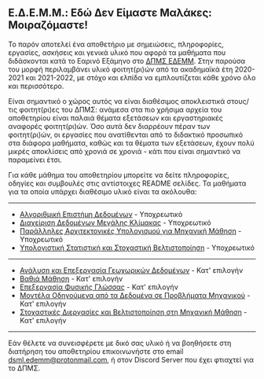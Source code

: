 ## Ε.Δ.Ε.Μ.Μ.: Εδώ Δεν Είμαστε Μαλάκες: Μοιραζόμαστε!

Το παρόν αποτελεί ένα αποθετήριο με σημειώσεις, πληροφορίες, εργασίες, ασκήσεις και γενικά υλικό που αφορά τα μαθήματα που διδάσκονται κατά το Εαρινό Εξάμηνο στο [ΔΠΜΣ ΕΔΕΜΜ](https://dsml.ece.ntua.gr/studies/courses). Στην παρούσα του μορφή περιλαμβάνει υλικό φοιτητ(ρι)ών από τα ακαδημαϊκά έτη 2020-2021 και 2021-2022, με στόχο και ελπίδα να εμπλουτίζεται κάθε χρόνο όλο και περισσότερο.

Είναι σημαντικό ο χώρος αυτός να είναι διαθέσιμος αποκλειστικά στους/τις φοιτητ(ρι)ες του ΔΠΜΣ: ανάμεσα στα πιο χρήσιμα αρχεία του αποθετηρίου είναι παλαιά θέματα εξετάσεων και εργαστηριακές αναφορές φοιτητ(ρι)ών. Όσο αυτά δεν διαρρέουν πέραν των φοιτητ(ρι)ών, οι εργασίες που ανατίθενται από το διδακτικό προσωπικό στα διάφορα μαθήματα, καθώς και τα θέματα των εξετάσεων, έχουν πολύ μικρές αποκλίσεις από χρονιά σε χρονιά - κάτι που είναι σημαντικό να παραμείνει έτσι.

Για κάθε μάθημα του αποθετηρίου μπορείτε να δείτε πληροφορίες, οδηγίες και συμβουλές στις αντίστοιχες README σελίδες. Τα μαθήματα για τα οποία υπάρχει διαθέσιμο υλικό είναι τα ακόλουθα:

---

- [Αλγοριθμική Επιστήμη Δεδομένων](Algorithmic%20Data%20Science) - Υποχρεωτικό
- [Διαχείριση Δεδομένων Μεγάλης Κλίμακας](Big%20Data) - Υποχρεωτικό
- [Παράλληλες Αρχιτεκτονικές Υπολογισμού για Μηχανική Μάθηση](Parallel%20Architectures) - Υποχρεωτικό
- [Υπολογιστική Στατιστική και Στοχαστική Βελτιστοποίηση](Computational%20Statistics) - Υποχρεωτικό

---

- [Ανάλυση και Επεξεργασία Γεωχωρικών Δεδομένων](Geospatial%20Data) - Κατ' επιλογήν
- [Βαθιά Μάθηση](Deep%20Learning) - Κατ' επιλογήν
- [Επεξεργασία Φυσικής Γλώσσας](Natural%20Language%20Processing) - Κατ' επιλογήν
- [Μοντέλα Οδηγούμενα από τα Δεδομένα σε Προβλήματα Μηχανικού](Data%20Driven%20Models) - Κατ' επιλογήν
- [Στοχαστικές Διεργασίες και Βελτιστοποίηση στη Μηχανική Μάθηση](Stochastic%20Processes%20and%20Optimization) - Κατ' επιλογήν

---

Εάν θέλετε να συνεισφέρετε με δικό σας υλικό ή να βοηθήσετε στη διατήρηση του αποθετηρίου επικοινωνήστε στο email dsml.edemm@protonmail.com, ή στον Discord Server που έχει φτιαχτεί για το ΔΠΜΣ.
